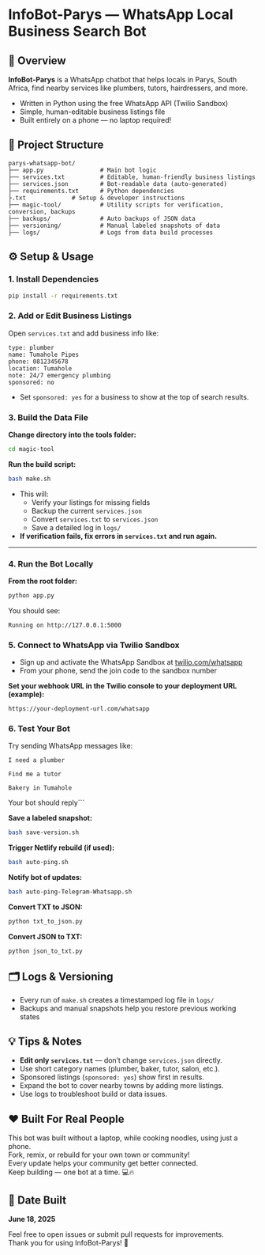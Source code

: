 # InfoBot-Parys — WhatsApp Local Business Search Bot

## 🧠 Overview

**InfoBot-Parys** is a WhatsApp chatbot that helps locals in Parys, South Africa, find nearby services like plumbers, tutors, hairdressers, and more.

- Written in Python using the free WhatsApp API (Twilio Sandbox)
- Simple, human-editable business listings file
- Built entirely on a phone — no laptop required!


## 📁 Project Structure

```
parys-whatsapp-bot/
├── app.py                # Main bot logic
├── services.txt          # Editable, human-friendly business listings
├── services.json         # Bot-readable data (auto-generated)
├── requirements.txt      # Python dependencies
├.txt             # Setup & developer instructions
├── magic-tool/           # Utility scripts for verification, conversion, backups
├── backups/              # Auto backups of JSON data
├── versioning/           # Manual labeled snapshots of data
├── logs/                 # Logs from data build processes
```


## ⚙️ Setup & Usage

### 1. Install Dependencies

```bash
pip install -r requirements.txt
```


### 2. Add or Edit Business Listings

Open `services.txt` and add business info like:

```
type: plumber
name: Tumahole Pipes
phone: 0812345678
location: Tumahole
note: 24/7 emergency plumbing
sponsored: no
```

- Set `sponsored: yes` for a business to show at the top of search results.

### 3. Build the Data File

**Change directory into the tools folder:**
```bash
cd magic-tool
```

**Run the build script:**
```bash
bash make.sh
```


- This will:
  - Verify your listings for missing fields
  - Backup the current `services.json`
  - Convert `services.txt` to `services.json`
  - Save a detailed log in `logs/`
- **If verification fails, fix errors in `services.txt` and run again.**

---

### 4. Run the Bot Locally

**From the root folder:**
```bash
python app.py
```

You should see:
```
Running on http://127.0.0.1:5000
```


### 5. Connect to WhatsApp via Twilio Sandbox

- Sign up and activate the WhatsApp Sandbox at [twilio.com/whatsapp](https://www.twilio.com/whatsapp)
- From your phone, send the join code to the sandbox number

**Set your webhook URL in the Twilio console to your deployment URL (example):**
```
https://your-deployment-url.com/whatsapp
```



### 6. Test Your Bot

Try sending WhatsApp messages like:

```
I need a plumber
```
```
Find me a tutor
```
```
Bakery in Tumahole
```

Your bot should reply```

**Save a labeled snapshot:**
```bash
bash save-version.sh
```

**Trigger Netlify rebuild (if used):**
```bash
bash auto-ping.sh
```

**Notify bot of updates:**
```bash
bash auto-ping-Telegram-Whatsapp.sh
```

**Convert TXT to JSON:**
```bash
python txt_to_json.py
```

**Convert JSON to TXT:**
```bash
python json_to_txt.py
```



## 🗂 Logs & Versioning

- Every run of `make.sh` creates a timestamped log file in `logs/`
- Backups and manual snapshots help you restore previous working states



## 💡 Tips & Notes

- **Edit only `services.txt`** — don’t change `services.json` directly.
- Use short category names (plumber, baker, tutor, salon, etc.).
- Sponsored listings (`sponsored: yes`) show first in results.
- Expand the bot to cover nearby towns by adding more listings.
- Use logs to troubleshoot build or data issues.



## ❤️ Built For Real People

This bot was built without a laptop, while cooking noodles, using just a phone.  
Fork, remix, or rebuild for your own town or community!  
Every update helps your community get better connected.  
Keep building — one bot at a time. 💻🔥



## 📅 Date Built

**June 18, 2025**


Feel free to open issues or submit pull requests for improvements.  
Thank you for using InfoBot-Parys! 🚀

